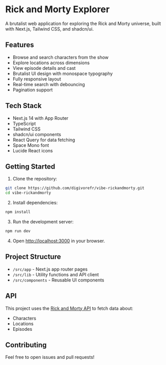 # Rick and Morty Explorer

A brutalist web application for exploring the Rick and Morty universe, built with Next.js, Tailwind CSS, and shadcn/ui.

## Features

- Browse and search characters from the show
- Explore locations across dimensions
- View episode details and cast
- Brutalist UI design with monospace typography
- Fully responsive layout
- Real-time search with debouncing
- Pagination support

## Tech Stack

- Next.js 14 with App Router
- TypeScript
- Tailwind CSS
- shadcn/ui components
- React Query for data fetching
- Space Mono font
- Lucide React icons

## Getting Started

1. Clone the repository:

```bash
git clone https://github.com/digivorefr/vibe-rickandmorty.git
cd vibe-rickandmorty
```

2. Install dependencies:

```bash
npm install
```

3. Run the development server:

```bash
npm run dev
```

4. Open [http://localhost:3000](http://localhost:3000) in your browser.

## Project Structure

- `/src/app` - Next.js app router pages
- `/src/lib` - Utility functions and API client
- `/src/components` - Reusable UI components

## API

This project uses the [Rick and Morty API](https://rickandmortyapi.com/) to fetch data about:

- Characters
- Locations
- Episodes

## Contributing

Feel free to open issues and pull requests!
